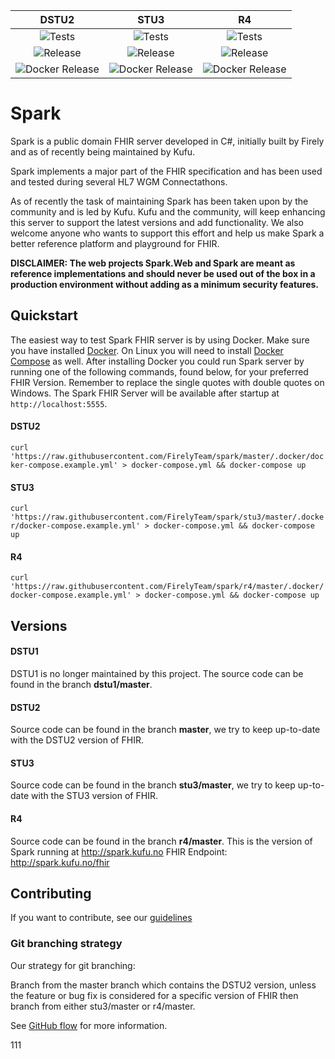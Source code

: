 |DSTU2|STU3|R4
|:-:|:-:|:-:
|![Tests](https://github.com/FirelyTeam/spark/workflows/Tests/badge.svg?branch=develop)|![Tests](https://github.com/FirelyTeam/spark/workflows/Tests/badge.svg?branch=stu3%2Fdevelop)|![Tests](https://github.com/FirelyTeam/spark/workflows/Tests/badge.svg?branch=r4%2Fdevelop)
|![Release](https://github.com/FirelyTeam/spark/workflows/Release/badge.svg)|![Release](https://github.com/FirelyTeam/spark/workflows/Release/badge.svg)|![Release](https://github.com/FirelyTeam/spark/workflows/Release/badge.svg)
|![Docker Release](https://github.com/FirelyTeam/spark/workflows/Docker%20Release/badge.svg)|![Docker Release](https://github.com/FirelyTeam/spark/workflows/Docker%20Release/badge.svg)|![Docker Release](https://github.com/FirelyTeam/spark/workflows/Docker%20Release/badge.svg)

Spark
=====

Spark is a public domain FHIR server developed in C#, initially built by Firely and as of recently being
maintained by Kufu.

Spark implements a major part of the FHIR specification and has been used and tested during several
HL7 WGM Connectathons.

As of recently the task of maintaining Spark has been taken upon by the community and is led by Kufu.
Kufu and the community, will keep enhancing this server to support the latest versions and add functionality.
We also welcome anyone who wants to support this effort and help us make Spark a better reference
platform and playground for FHIR.

**DISCLAIMER: The web projects Spark.Web and Spark are meant as reference implementations and should never be used out of the box in a production environment without adding as a minimum security features.**

## Quickstart
The easiest way to test Spark FHIR server is by using Docker. Make sure you have installed [Docker](https://docs.docker.com/install/). On Linux you will need to install [Docker Compose](https://docs.docker.com/compose/install/) as well. After installing Docker you could run Spark server by running one of the following commands, found below, for your preferred FHIR Version. Remember to replace the single quotes with double quotes on Windows. The Spark FHIR Server will be available after startup at `http://localhost:5555`.

#### DSTU2
`curl 'https://raw.githubusercontent.com/FirelyTeam/spark/master/.docker/docker-compose.example.yml' > docker-compose.yml && docker-compose up`

#### STU3
`curl 'https://raw.githubusercontent.com/FirelyTeam/spark/stu3/master/.docker/docker-compose.example.yml' > docker-compose.yml && docker-compose up`

#### R4
`curl 'https://raw.githubusercontent.com/FirelyTeam/spark/r4/master/.docker/docker-compose.example.yml' > docker-compose.yml && docker-compose up`

## Versions

#### DSTU1
DSTU1 is no longer maintained by this project. The source code can be found in the branch **dstu1/master**.

#### DSTU2
Source code can be found in the branch **master**, we try to keep up-to-date with the DSTU2 version of FHIR.

#### STU3
Source code can be found in the branch **stu3/master**, we try to keep up-to-date with the STU3 version of FHIR.

#### R4
Source code can be found in the branch **r4/master**. This is the version of Spark running at http://spark.kufu.no
FHIR Endpoint: http://spark.kufu.no/fhir

## Contributing
If you want to contribute, see our [guidelines](https://github.com/furore-fhir/spark/wiki/Contributing)

### Git branching strategy
Our strategy for git branching:

Branch from the master branch which contains the DSTU2 version, unless the feature or bug fix is considered for a specific version of FHIR then branch from either stu3/master or r4/master.

See [GitHub flow](https://guides.github.com/introduction/flow/) for more information.

111